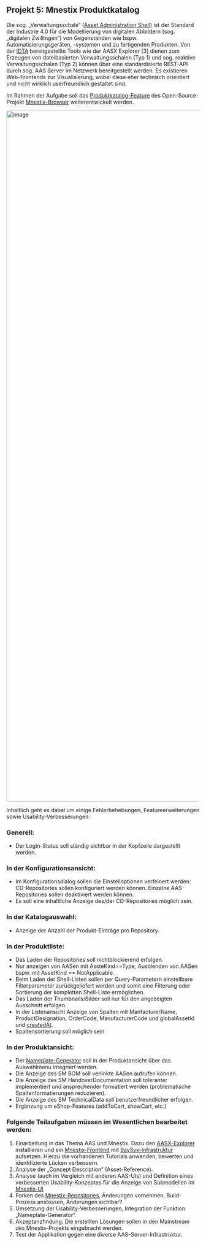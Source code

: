 ## Projekt 5: **Mnestix Produktkatalog**

Die sog. „Verwaltungsschale“ ([Asset Administration Shell](https://www.plattform-i40.de/IP/Redaktion/DE/Downloads/Publikation/Details_of_the_Asset_Administration_Shell_Part1_V3.html)) ist der Standard der Industrie 4.0 für die Modellierung von digitalen Abbildern (sog. „digitalen Zwillingen“) von Gegenständen wie bspw. Automatisierungsgeräten, -systemen und zu fertigenden Produkten. Von der [IDTA](https://industrialdigitaltwin.org/content-hub/downloads) bereitgestellte Tools wie der AASX Explorer \[3\] dienen zum Erzeugen von dateibasierten Verwaltungsschalen (Typ 1) und sog. reaktive Verwaltungsschalen (Typ 2) können über eine standardisierte REST-API durch sog. AAS Server im Netzwerk bereitgestellt werden. Es existieren Web-Frontends zur Visualisierung, wobei diese eher technisch orientiert und nicht wirklich userfreundlich gestaltet sind.

Im Rahmen der Aufgabe soll das [Produktkatalog-Feature](https://marketplace.arena2036.app/) des Open-Source-Projekt [Mnestix-Browser](https://github.com/eclipse-mnestix/mnestix-browser/tree/1.5.0-product-catalog) weiterentwickelt werden.

<img width="2255" height="1802" alt="image" src="https://github.com/user-attachments/assets/a5380bd2-57de-4750-9e6e-5053cc0f5005" />

Inhaltlich geht es dabei um einige Fehlerbehebungen, Featureerweiterungen sowie Usability-Verbesserungen:

### Generell:
- Der Login-Status soll ständig sichtbar in der Kopfzeile dargestellt werden.

 ### In der Konfigurationsansicht:
- Im Konfigurationsdialog sollen die Einstelloptionen verfeinert werden: CD-Repositories sollen konfiguriert werden können. Einzelne AAS-Repositories sollen deaktiviert werden können.
- Es soll eine inhaltliche Anzeige des/der CD-Repositories möglich sein.

### In der Katalogauswahl:
- Anzeige der Anzahl der Produkt-Einträge pro Repository.

### In der Produktliste:
- Das Laden der Repositories soll nichtblockierend erfolgen.
- Nur anzeigen von AASen mit AssteKind==Type, Ausblenden von AASen bspw. mit AssetKind == NotApplicable.
- Beim Laden der Shell-Listen sollen per Query-Parametern einstellbare Filterparameter zurückgeliefert werden und somit eine Filterung oder Sortierung der kompletten Shell-Liste ermöglichen.
- Das Laden der Thumbnails/Bilder soll nur für den angezeigten Ausschnitt erfolgen.
- In der Listenansicht Anzeige von Spalten mit ManfacturerName, ProductDesignation, OrderCode, ManufacturerCode und globalAssetId und [createdAt](https://github.com/admin-shell-io/aas-specs-metamodel/issues/484).
- Spaltensortierung soll möglich sein

### In der Produktansicht:
- Der [Nameplate-Generator](https://github.com/TTRSF/TINF22F-Nameplate-Generator) soll in der Produktansicht über das Auswahlmenu integriert werden.
- Die Anzeige des SM BOM soll verlinkte AASen aufrufen können.
- Die Anzeige des SM HandoverDocumentation soll toleranter implementiert und ansprechender formatiert werden (problematische Spaltenformatierungen reduzieren).
- Die Anzeige des SM TechnicalData soll benutzerfreundlicher erfolgen.
- Ergänzung um eShop-Features (addToCart, showCart, etc.)


### Folgende Teilaufgaben müssen im Wesentlichen bearbeitet werden:

1. Einarbeitung in das Thema AAS und Mnestix. Dazu den [AASX-Explorer](https://github.com/eclipse-aaspe/package-explorer/releases) installieren und ein [Mnestix-Frontend](https://github.com/mnestix/mnestix-browser) mit [BaySyx-Infrastruktur](https://basyx.org/get-started/introduction) aufsetzen. Hierzu die vorhandenen Tutorials anwenden, bewerten und identifizierte Lücken verbessern.
2. Analyse der „Concept Description“ (Asset-Reference).
3. Analyse (auch im Vergleich mit anderen AAS-UIs) und Definition eines verbesserten Usability-Konzeptes für die Anzeige von Submodellen im [Mnestix-UI](https://wiki.basyx.org/en/latest/content/user_documentation/basyx_components/web_ui/index.html)
4. Forken des [Mnestix-Repositories](https://github.com/mnestix/mnestix-browser), Änderungen vornehmen, Build-Prozess anstossen, Änderungen sichtbar?
5. Umsetzung der Usability-Verbesserungen, Integration der Funktion „Nameplate-Generator“.
6. Akzeptanzfindung: Die erstellten Lösungen sollen in den Mainstream des Mnestix-Projekts eingebracht werden.
7. Test der Applikation gegen eine diverse AAS-Server-Infrastruktur.
